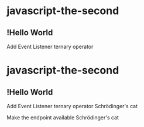 # javascript-the-second

## !Hello World

Add Event Listener
ternary operator
# javascript-the-second

## !Hello World

Add Event Listener
ternary operator
Schrödinger's cat

Make the endpoint available 
Schrödinger's cat
